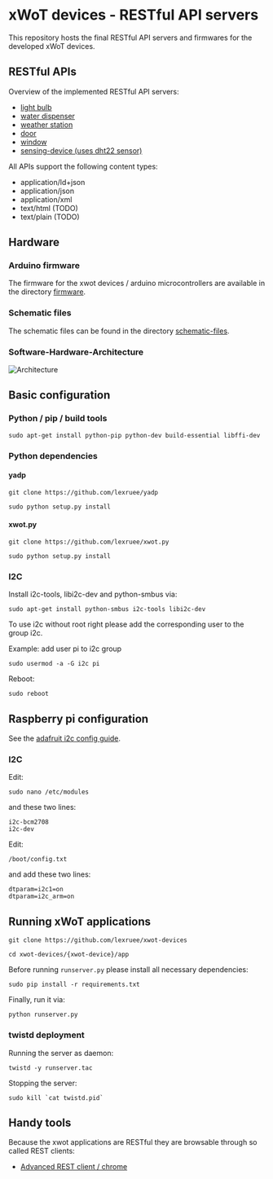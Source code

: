 # xWoT devices - RESTful API servers

This repository hosts the final RESTful API servers and firmwares for the developed xWoT devices.


## RESTful APIs

Overview of the implemented RESTful API servers:
 * [light bulb](https://github.com/lexruee/xwot-devices/tree/master/lightbulb)
 * [water dispenser](https://github.com/lexruee/xwot-devices/tree/master/waterdispenser)
 * [weather station](https://github.com/lexruee/xwot-devices/tree/master/weatherstation)
 * [door](https://github.com/lexruee/xwot-devices/tree/master/door)
 * [window](https://github.com/lexruee/xwot-devices/tree/master/window)
 * [sensing-device (uses dht22 sensor)](https://github.com/lexruee/xwot-devices/tree/master/sensing-device)

All APIs support the following content types:
 * application/ld+json
 * application/json
 * application/xml
 * text/html (TODO)
 * text/plain (TODO)

## Hardware
### Arduino firmware

The firmware for the xwot devices / arduino microcontrollers are available in the directory [firmware](https://github.com/lexruee/xwot-devices/tree/master/firmware).

### Schematic files

The schematic files can be found in the directory [schematic-files](https://github.com/lexruee/xwot-devices/tree/master/schematic-files).

### Software-Hardware-Architecture
![Architecture](https://raw.githubusercontent.com/lexruee/xwot-devices/master/hardware_architecture.png?token=AAnofA3_C5XZoIGqjzJt-Ds7_U7EJe_gks5VoxWZwA%3D%3D)

## Basic configuration

### Python / pip / build tools
```
sudo apt-get install python-pip python-dev build-essential libffi-dev
```


### Python dependencies
#### yadp
```
git clone https://github.com/lexruee/yadp
```

```
sudo python setup.py install
```

#### xwot.py
```
git clone https://github.com/lexruee/xwot.py
```

```
sudo python setup.py install
```

### I2C

Install i2c-tools, libi2c-dev and python-smbus via:

```
sudo apt-get install python-smbus i2c-tools libi2c-dev
```

To use i2c without root right please add the corresponding user to the group i2c.

Example: add user pi to i2c group
```
sudo usermod -a -G i2c pi
```

Reboot:
```
sudo reboot
```

## Raspberry pi configuration

See the [adafruit i2c config guide](https://learn.adafruit.com/adafruits-raspberry-pi-lesson-4-gpio-setup/configuring-i2c).

### I2C
Edit:
```
sudo nano /etc/modules
```

and these two lines:

```
i2c-bcm2708
i2c-dev
```

Edit:
```
/boot/config.txt
```

and add these two lines:

```
dtparam=i2c1=on
dtparam=i2c_arm=on
```

## Running xWoT applications


```
git clone https://github.com/lexruee/xwot-devices
```

```
cd xwot-devices/{xwot-device}/app
```

Before running `runserver.py` please install all necessary dependencies:

```
sudo pip install -r requirements.txt
```

Finally, run it via:
```
python runserver.py
```

### twistd deployment
Running the server as daemon:
```
twistd -y runserver.tac
```

Stopping the server:
```
sudo kill `cat twistd.pid`
```



## Handy tools

Because the xwot applications are RESTful they are browsable through so called REST clients:

* [Advanced REST client / chrome](https://chrome.google.com/webstore/detail/advanced-rest-client/hgmloofddffdnphfgcellkdfbfbjeloo)
